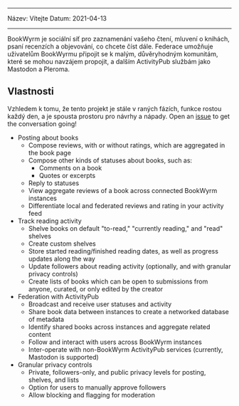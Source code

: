 - - -
Název: Vítejte Datum: 2021-04-13
- - -

BookWyrm je sociální síť pro zaznamenání vašeho čtení, mluvení o knihách, psaní recenzích a objevování, co chcete číst dále. Federace umožňuje uživatelům BookWyrmu připojit se k malým, důvěryhodným komunitám, které se mohou navzájem propojit, a dalším ActivityPub službám jako Mastodon a Pleroma.

## Vlastnosti
Vzhledem k tomu, že tento projekt je stále v raných fázích, funkce rostou každý den, a je spousta prostoru pro návrhy a nápady. Open an [issue](https://github.com/bookwyrm-social/bookwyrm/issues) to get the conversation going!

- Posting about books
    - Compose reviews, with or without ratings, which are aggregated in the book page
    - Compose other kinds of statuses about books, such as:
        - Comments on a book
        - Quotes or excerpts
    - Reply to statuses
    - View aggregate reviews of a book across connected BookWyrm instances
    - Differentiate local and federated reviews and rating in your activity feed
- Track reading activity
    - Shelve books on default "to-read," "currently reading," and "read" shelves
    - Create custom shelves
    - Store started reading/finished reading dates, as well as progress updates along the way
    - Update followers about reading activity (optionally, and with granular privacy controls)
    - Create lists of books which can be open to submissions from anyone, curated, or only edited by the creator
- Federation with ActivityPub
    - Broadcast and receive user statuses and activity
    - Share book data between instances to create a networked database of metadata
    - Identify shared books across instances and aggregate related content
    - Follow and interact with users across BookWyrm instances
    - Inter-operate with non-BookWyrm ActivityPub services (currently, Mastodon is supported)
- Granular privacy controls
    - Private, followers-only, and public privacy levels for posting, shelves, and lists
    - Option for users to manually approve followers
    - Allow blocking and flagging for moderation
